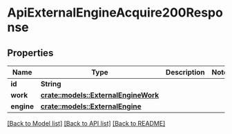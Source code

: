 # ApiExternalEngineAcquire200Response

## Properties

Name | Type | Description | Notes
------------ | ------------- | ------------- | -------------
**id** | **String** |  | 
**work** | [**crate::models::ExternalEngineWork**](ExternalEngineWork.md) |  | 
**engine** | [**crate::models::ExternalEngine**](ExternalEngine.md) |  | 

[[Back to Model list]](../README.md#documentation-for-models) [[Back to API list]](../README.md#documentation-for-api-endpoints) [[Back to README]](../README.md)



